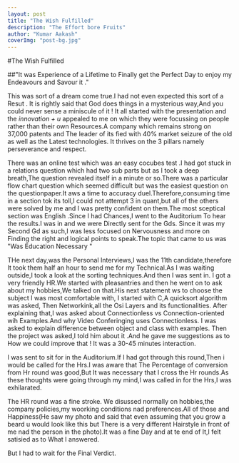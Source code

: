 ```yaml
---
layout: post 
title: "The Wish Fulfilled"
description: "The Effort bore Fruits"
author: "Kumar Aakash"
coverImg: "post-bg.jpg"
---
```


#The Wish Fulfilled

##"It was Experience of a Lifetime to Finally get the Perfect Day to enjoy my Endeavours and Savour it ."

This was sort of a dream come true.I had not even expected this sort of a Resut .
It is rightly said that God does things in a mysterious way,And you could never sense a miniscule of it !
It all started with the presentation and the  *innovation + u* appealed to me on which they were focussing on people rather than their own Resources.A company which remains strong on 37,000 patents and The leader of its fied with 40% market seizure of the old as well as the Latest technologies.
It thrives on the 3 pillars namely perseverance and respect.

There was an online test which was an easy cocubes test .I had got stuck in a relations question which had two sub parts but as I took a deep breath,The question revealed itself in a minute or so.There was a particular flow chart question which seemed difficult but was the easiest question on the questionpaper.It aws a time to accuracy duel.Therefore,consuming time in a section tok its toll,I could not attempt 3 in quant,but all of the others were solved by me and I was pretty confident on them.The most sceptical section was English .Since I had Chances,I went to the Auditorium To hear the results.I was in and we were Directly sent for the Gds.
Since it was my Second Gd as such,I was less focused on Nervousness and more on Finding the right and logical points to speak.The topic that came to us was "Was Education Necessary "  


THe next day,was the Personal Interviews,I was the 11th candidate,therefore It took them half an hour to send me for my Technical.As I was waiting outside,I took a look at the sorting techniques.And then I was sent in.
I got a very friendly HR.We started with pleasantries and then he went on to ask about my hobbies,We talked on that.His next statement ws to choose the subject I was most comfortable with,
I started with C,A quicksort algorithm was asked,
Then Networkink,all the Osi Layers and its functionalities.
After explaining that,I was asked about Connectionless vs Connection-oriented wih Examples.And why Video Conferinging uses Connectionless.
I was asked to explain difference between object and class with examples.
Then the project was asked,I told him about it .And he gave me suggestions as to How we could improve that !
It was a 30-45 minutes interaction.

I was sent to sit for in the Auditorium.If I had got through this round,Then i would be called for the Hrs.I was aware that The Percentage of conversion from Hr round was good,But It was necessary that I cross the Hr rounds.As these thoughts were going through my mind,I was called in for the Hrs,I was exhilarated.

The HR round was a fine stroke. We disussed normally on hobbies,the company policies,my woorking conditions nad preferences.All of those and Happiness(He saw my photo and said that even assuming that you grow a beard u would look like this but There is a very different Hairstyle in front of me nad the person in the photo).It was a fine Day and at te end of It,I felt satisied as to What I answered.

But I had to wait for the Final Verdict.